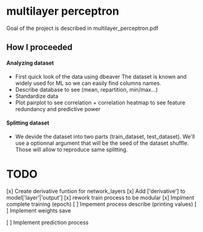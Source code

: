 # multilayer perceptron

Goal of the project is described in multilayer_perceptron.pdf

## How I proceeded

#### Analyzing dataset

- First quick look of the data using dbeaver
The dataset is known and widely used for ML so we can easily find 
columns names.
- Describe database to see (mean, repartition, min/max...)
- Standardize data
- Plot pairplot to see correlation + correlation heatmap to see feature 
redundancy and predictive power

#### Splitting dataset

- We devide the dataset into two parts (train_dataset, test_dataset).
We'll use a optionnal argument that will be the seed of the dataset shuffle.
Those will allow to reproduce same splitting.



# TODO

[x] Create derivative funtion for network_layers
[x] Add ['derivative'] to model['layer'|'output']
[x] rework train process to be modular
[x] Implment complete training (epoch)
[ ] Impement process describe (printing values)
[ ] Implement weights save

[ ] Implement prediction process
